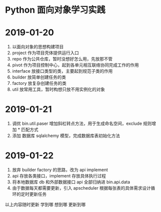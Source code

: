 # Python 面向对象学习实践

# 2019-01-20

1. 以面向对象的思想构建项目
2. project 作为项目壳体提供运行入口
3. repo 作为公共仓库，暂时没想好怎么用，先放那不管
3. pivot 作为项目控制中心，起到各单元相互联络协同完成工作的作用
4. interface 放接口类型的类，主要起到规范子类的作用
5. builder 放简单创建任务的类
6. factory 放复杂创建任务的类
7. util 放常用工具，暂时构想只放不用实例化的对象

# 2019-01-21

1. 调优 bin.util.paser 增加斜杠转点方法，用于生成命名空间，exclude 规则增加 * 匹配方式
2. 添加 数据库 sqlalchemy 模型，完成数据库表初始化方法

# 2019-01-22

1. 放弃 builder factory 的思路，改为 api implement
2. api 存放各类接口，implement 存放具体执行过程
3. 将本地数据库 db 和外部数据接口 api 全部归纳进 bin.api.data
4. 由于数据每天都需要更新，引入 apscheduler 根据每张表的具体需求设计循环的定时更新任务

以上内容随时更新 学到哪 想到哪 更新到哪